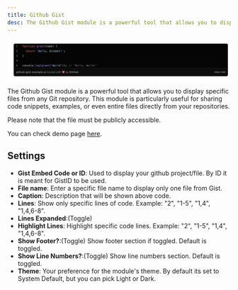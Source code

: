 ```yaml
---
title: Github Gist
desc: The Github Gist module is a powerful tool that allows you to display specific files from any Git repository. This module is particularly useful for sharing code snippets, examples, or even entire files directly from your repositories.
---
```


<img src="./github-gist.png" alt="Screenshot how Github Gist in Dark Mode looks" />

The Github Gist module is a powerful tool that allows you to display specific files from any Git repository. This module is particularly useful for sharing code snippets, examples, or even entire files directly from your repositories.

Please note that the file must be publicly accessible.

You can check demo page [here](https://143910617.hs-sites-eu1.com/module-github).

## Settings

- **Gist Embed Code or ID**: Used to display your github project/file. By ID it is meant for GistID to be used.
- **File name**: Enter a specific file name to display only one file from Gist.
- **Caption**: Description that will be shown above code.
- **Lines**: Show only specific lines of code. Example: "2", "1-5", "1,4", "1,4,6-8".
- **Lines Expanded**:(Toggle)
- **Highlight Lines**: Highlight specific code lines. Example: "2", "1-5", "1,4", "1,4,6-8".
- **Show Footer?**:(Toggle) Show footer section if toggled. Default is toggled.
- **Show Line Numbers?**:(Toggle) Show line numbers section. Default is toggled.
- **Theme**: Your preference for the module's theme. By default its set to System Default, but you can pick Light or Dark.
